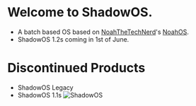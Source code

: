 # Welcome to ShadowOS.
- A batch based OS based on [NoahTheTechNerd](https://github.com/NoahTheTechNerd)'s [NoahOS](https://github.com/NoahTheTechNerd/noahos).
- ShadowOS 1.2s coming in 1st of June.

# Discontinued Products
- ShadowOS Legacy
- ShadowOS 1.1s
![ShadowOS](https://github.com/ShadowElixir/ShadowOS/assets/47082432/947b4cd1-9d58-4af3-8543-48f23f56ff91)
